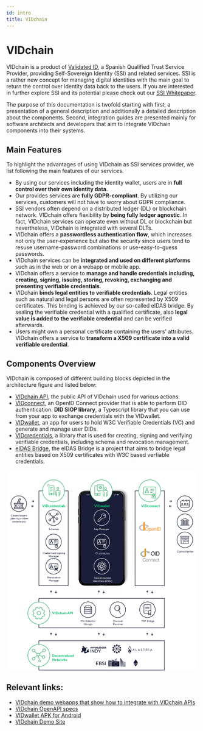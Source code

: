 ```yaml
---
id: intro
title: VIDchain
---
```


# VIDchain

VIDchain is a product of [Validated ID](https://www.validatedid.com/), a Spanish Qualified Trust Service Provider, providing Self-Sovereign Identity (SSI) and related services. SSI is a rather new concept for managing digital identities with the main goal to return the control over identity data back to the users. If you are interested in further explore SSI and its potential please check out our [SSI Whitepaper](https://www.validatedid.com/vidchain).

The purpose of this documentation is twofold starting with first, a presentation of a general description and additionally a detailed description about the components. Second, integration guides are presented mainly for software architects and developers that aim to integrate VIDchain components into their systems. 


## Main Features

To highlight the advantages of using VIDchain as SSI services provider, we list following the main features of our services. 

- By using our services including the identity wallet, users are in **full control over their own identity data**.
- Our provides services are **fully GDPR-compliant**. By utilizing our services, customers will not have to worry about GDPR compliance.  
- SSI vendors often depend on a distributed ledger (DL) or blockchain network. VIDchain offers flexibility by **being fully ledger agnostic**. In fact, VIDchain services can operate even without DL or blockchain but nevertheless, VIDchain is integrated with several DLTs. 
- VIDchain offers a **passwordless authentication flow**, which increases not only the user-experience but also the security since users tend to resuse username-password combinations or use-easy-to-guess passwords. 
- VIDchain services can be **integrated and used on different platforms** such as in the web or on a webapp or mobile app.
- VIDchain offers a service to **manage and handle credentials including, creating, signing, issuing, storing, revoking, exchanging and presenting verifiable credentials**.
- VIDchain **binds legal entities to verifiable credentials**. Legal entities such as natural and legal persons are often represented by X509 certificates. This binding is achieved by our so-called eIDAS bridge. By sealing the verifiable credential with a qualified certificate, also **legal value is added to the verifiable credential** and can be verified afterwards.
- Users might own a personal certificate containing the users' attributes. VIDchain offers a service to **transform a X509 certificate into a valid verifiable credential**. 


## Components Overview 

VIDchain is composed of different building blocks depicted in the architecture figure and listed below:

- [VIDchain API](1-Components/0-vidchain-api.md), the public API of VIDchain used for various actions.
- [VIDconnect](1-Components/1-vidconnect.md), an OpenID Connect provider that is able to perform DID authentication. **DID SIOP library**, a Typescript library that you can use from your app to exchange credentials with the VIDwallet.
- [VIDwallet](1-Components/2-vidwallet.md), an app for users to hold W3C Verifiable Credentials (VC) and generate and manage user DIDs.
- [VIDcredentials](), a library that is used for creating, signing and verifying verifiable credentials, including schema and revocation management.
- [eIDAS Bridge](1-Components/3-eidas-bridge.md), the eIDAS Bridge is a project that aims to bridge legal entities based on X509 certificates with W3C based verfiable credentials. 

![vidchain-components](_media/architecture.png)



<!-- 
# This guide

This document provides information on how to use the VIDchain API to:

- Authenticate your users (using standard OpenID Connect!)
  - on your web or webapp
  - on your mobile app
- Issue credentials
- Request credentials
  We'll also show you what do you need to do to register as a client to use VIDchain OpenID provider.

The guide is divided in two parts: the **configuration** part and the **tutorial**. The former provides an overview of the items needed in order to be ready to start the tutorial. Therefore, please read the requirements first so as to get ready for the integration.

- Step 1: [Setting things up & other requirements](/docs/VIDchain/requirements)

  - [Setting up your OIDC client](/docs/VIDchain/requirements#set-up-your-oidc-client)
  - [Create your entity DID](/docs/VIDchain/requirements#create-your-entity-did)
  - [Accessing the API: API Bearer Token Authentication](/docs/VIDchain/requirements#client-id-and-entity-session-key-registration-prod-api-only)
  - [Define the contents of the Verifiable Credentials](/docs/VIDchain/requirements#define-the-contents-of-the-verifiable-credentials)

- Step 2: Web or mobile? Once you have set things up, you can interact with the wallet from your backend or directly from your mobile app:
  - Integrate your [web or webapp with VIDchain](/docs/VIDchain/tutorial)
    - [OIDC flow for DID Auth](/docs/VIDchain/tutorial#oidc-flow-for-did-auth)
    - [Issue Credentials](/docs/VIDchain/tutorial#issue-credentials)
    - [Request and Verify credentials](/docs/VIDchain/tutorial#request-and-verify-credentials)
    - [Present and Verify credentials](/docs/VIDchain/tutorial#present-and-verify-credentials)
  - Integrate your [mobile app using DID SIOP](../4-sioplib.md) 

-->


<!-- move links to proper places -->
## Relevant links:

- [VIDchain demo webapps that show how to integrate with VIDchain APIs](https://github.com/validatedid/VIDchain-demo-v2)
- [VIDchain OpenAPI specs](https://api.vidchain.net/api/v1/api-docs/)
- [VIDwallet APK for Android](https://drive.google.com/file/d/1En7_nhd0ANb3ZZe3DVaMPnmqlRfK8zYC/view?usp=sharing)
- [VIDchain Demo Site](https://try.vidchain.net/demo)

